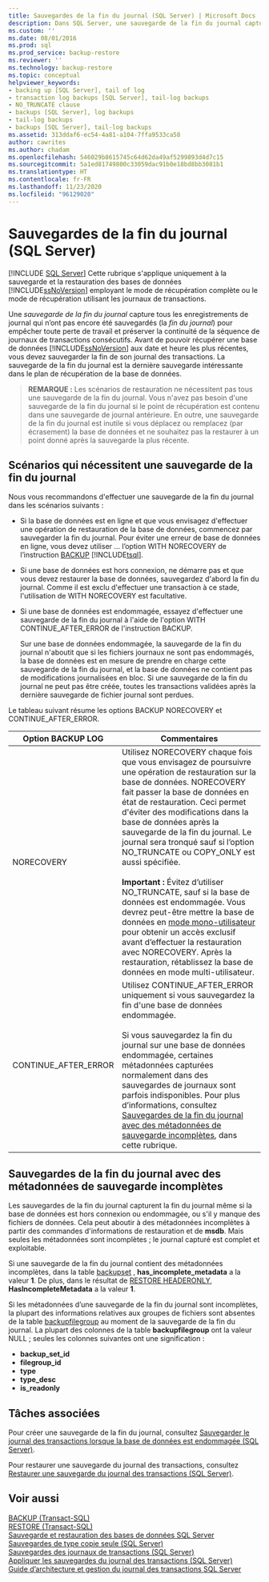 ```yaml
---
title: Sauvegardes de la fin du journal (SQL Server) | Microsoft Docs
description: Dans SQL Server, une sauvegarde de la fin du journal capture tous les enregistrements de journal qui n’ont pas encore été sauvegardés pour empêcher toute perte de données et préserver la continuité de la séquence de journaux de transactions consécutifs.
ms.custom: ''
ms.date: 08/01/2016
ms.prod: sql
ms.prod_service: backup-restore
ms.reviewer: ''
ms.technology: backup-restore
ms.topic: conceptual
helpviewer_keywords:
- backing up [SQL Server], tail of log
- transaction log backups [SQL Server], tail-log backups
- NO_TRUNCATE clause
- backups [SQL Server], log backups
- tail-log backups
- backups [SQL Server], tail-log backups
ms.assetid: 313ddaf6-ec54-4a81-a104-7ffa9533ca58
author: cawrites
ms.author: chadam
ms.openlocfilehash: 546029b8615745c64d62da49af5299893d4d7c15
ms.sourcegitcommit: 5a1ed81749800c33059dac91b0e18bd8bb3081b1
ms.translationtype: HT
ms.contentlocale: fr-FR
ms.lasthandoff: 11/23/2020
ms.locfileid: "96129020"
---
```

# <a name="tail-log-backups-sql-server"></a>Sauvegardes de la fin du journal (SQL Server)
 [!INCLUDE [SQL Server](../../includes/applies-to-version/sqlserver.md)]
  Cette rubrique s'applique uniquement à la sauvegarde et la restauration des bases de données [!INCLUDE[ssNoVersion](../../includes/ssnoversion-md.md)] employant le mode de récupération complète ou le mode de récupération utilisant les journaux de transactions.  
  
 Une *sauvegarde de la fin du journal* capture tous les enregistrements de journal qui n’ont pas encore été sauvegardés (la *fin du journal*) pour empêcher toute perte de travail et préserver la continuité de la séquence de journaux de transactions consécutifs. Avant de pouvoir récupérer une base de données [!INCLUDE[ssNoVersion](../../includes/ssnoversion-md.md)] aux date et heure les plus récentes, vous devez sauvegarder la fin de son journal des transactions. La sauvegarde de la fin du journal est la dernière sauvegarde intéressante dans le plan de récupération de la base de données.  
  
> **REMARQUE :** Les scénarios de restauration ne nécessitent pas tous une sauvegarde de la fin du journal. Vous n'avez pas besoin d'une sauvegarde de la fin du journal si le point de récupération est contenu dans une sauvegarde de journal antérieure. En outre, une sauvegarde de la fin du journal est inutile si vous déplacez ou remplacez (par écrasement) la base de données et ne souhaitez pas la restaurer à un point donné après la sauvegarde la plus récente.  
  
   ##  <a name="scenarios-that-require-a-tail-log-backup"></a><a name="TailLogScenarios"></a> Scénarios qui nécessitent une sauvegarde de la fin du journal  
 Nous vous recommandons d'effectuer une sauvegarde de la fin du journal dans les scénarios suivants :  
  
-   Si la base de données est en ligne et que vous envisagez d'effectuer une opération de restauration de la base de données, commencez par sauvegarder la fin du journal. Pour éviter une erreur de base de données en ligne, vous devez utiliser ... l’option WITH NORECOVERY de l’instruction [BACKUP](../../t-sql/statements/backup-transact-sql.md) [!INCLUDE[tsql](../../includes/tsql-md.md)].  
  
-   Si une base de données est hors connexion, ne démarre pas et que vous devez restaurer la base de données, sauvegardez d'abord la fin du journal. Comme il est exclu d'effectuer une transaction à ce stade, l'utilisation de WITH NORECOVERY est facultative.  
  
-   Si une base de données est endommagée, essayez d'effectuer une sauvegarde de la fin du journal à l'aide de l'option WITH CONTINUE_AFTER_ERROR de l'instruction BACKUP.  
  
     Sur une base de données endommagée, la sauvegarde de la fin du journal n'aboutit que si les fichiers journaux ne sont pas endommagés, la base de données est en mesure de prendre en charge cette sauvegarde de la fin du journal, et la base de données ne contient pas de modifications journalisées en bloc. Si une sauvegarde de la fin du journal ne peut pas être créée, toutes les transactions validées après la dernière sauvegarde de fichier journal sont perdues.  
  
 Le tableau suivant résume les options BACKUP NORECOVERY et CONTINUE_AFTER_ERROR.  
  
|Option BACKUP LOG|Commentaires|  
|-----------------------|--------------|  
|NORECOVERY|Utilisez NORECOVERY chaque fois que vous envisagez de poursuivre une opération de restauration sur la base de données. NORECOVERY fait passer la base de données en état de restauration. Ceci permet d'éviter des modifications dans la base de données après la sauvegarde de la fin du journal. Le journal sera tronqué sauf si l’option NO_TRUNCATE ou COPY_ONLY est aussi spécifiée.<br /><br /> **Important :** Évitez d’utiliser NO_TRUNCATE, sauf si la base de données est endommagée. Vous devrez peut-être mettre la base de données en [mode mono-utilisateur](../../relational-databases/databases/set-a-database-to-single-user-mode.md) pour obtenir un accès exclusif avant d’effectuer la restauration avec NORECOVERY. Après la restauration, rétablissez la base de données en mode multi-utilisateur. |  
|CONTINUE_AFTER_ERROR|Utilisez CONTINUE_AFTER_ERROR uniquement si vous sauvegardez la fin d'une base de données endommagée.<br /><br /> Si vous sauvegardez la fin du journal sur une base de données endommagée, certaines métadonnées capturées normalement dans des sauvegardes de journaux sont parfois indisponibles. Pour plus d’informations, consultez [Sauvegardes de la fin du journal avec des métadonnées de sauvegarde incomplètes](#IncompleteMetadata), dans cette rubrique.|  
  
##  <a name="tail-log-backups-that-have-incomplete-backup-metadata"></a><a name="IncompleteMetadata"></a> Sauvegardes de la fin du journal avec des métadonnées de sauvegarde incomplètes  
 Les sauvegardes de la fin du journal capturent la fin du journal même si la base de données est hors connexion ou endommagée, ou s'il y manque des fichiers de données. Cela peut aboutir à des métadonnées incomplètes à partir des commandes d'informations de restauration et de **msdb**. Mais seules les métadonnées sont incomplètes ; le journal capturé est complet et exploitable.  
  
 Si une sauvegarde de la fin du journal contient des métadonnées incomplètes, dans la table [backupset](../../relational-databases/system-tables/backupset-transact-sql.md) , **has_incomplete_metadata** a la valeur **1**. De plus, dans le résultat de [RESTORE HEADERONLY](../../t-sql/statements/restore-statements-headeronly-transact-sql.md), **HasIncompleteMetadata** a la valeur **1**.  
  
 Si les métadonnées d’une sauvegarde de la fin du journal sont incomplètes, la plupart des informations relatives aux groupes de fichiers sont absentes de la table [backupfilegroup](../../relational-databases/system-tables/backupfilegroup-transact-sql.md) au moment de la sauvegarde de la fin du journal. La plupart des colonnes de la table **backupfilegroup** ont la valeur NULL ; seules les colonnes suivantes ont une signification :  
  
-   **backup_set_id**  
-   **filegroup_id**  
-   **type**  
-   **type_desc**  
-   **is_readonly**  
  
##  <a name="related-tasks"></a><a name="RelatedTasks"></a> Tâches associées  
 Pour créer une sauvegarde de la fin du journal, consultez [Sauvegarder le journal des transactions lorsque la base de données est endommagée &#40;SQL Server&#41;](../../relational-databases/backup-restore/back-up-the-transaction-log-when-the-database-is-damaged-sql-server.md).  
  
 Pour restaurer une sauvegarde du journal des transactions, consultez [Restaurer une sauvegarde du journal des transactions &#40;SQL Server&#41;](../../relational-databases/backup-restore/restore-a-transaction-log-backup-sql-server.md).  
    
## <a name="see-also"></a>Voir aussi  
 [BACKUP &#40;Transact-SQL&#41;](../../t-sql/statements/backup-transact-sql.md)   
 [RESTORE &#40;Transact-SQL&#41;](../../t-sql/statements/restore-statements-transact-sql.md)   
 [Sauvegarde et restauration des bases de données SQL Server](../../relational-databases/backup-restore/back-up-and-restore-of-sql-server-databases.md)   
 [Sauvegardes de type copie seule &#40;SQL Server&#41;](../../relational-databases/backup-restore/copy-only-backups-sql-server.md)   
 [Sauvegardes des journaux de transactions &#40;SQL Server&#41;](../../relational-databases/backup-restore/transaction-log-backups-sql-server.md)   
 [Appliquer les sauvegardes du journal des transactions &#40;SQL Server&#41;](../../relational-databases/backup-restore/apply-transaction-log-backups-sql-server.md)    
 [Guide d’architecture et gestion du journal des transactions SQL Server](../../relational-databases/sql-server-transaction-log-architecture-and-management-guide.md)
  
